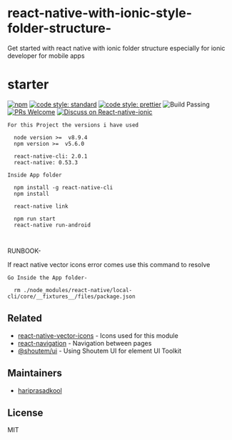 # react-native-with-ionic-style-folder-structure-
Get started with react native with ionic folder structure especially for ionic developer for mobile apps

# starter
[![npm](https://img.shields.io/badge/npm%20-v0.0.2-red.svg)](https://www.npmjs.com/package/react-native-with-ionic-style-folder-structure)
[![code style: standard](https://img.shields.io/badge/code_style-standard-brightgreen.svg)](https://standardjs.com)
[![code style: prettier](https://img.shields.io/badge/code_style-prettier-ff69b4.svg)](https://prettier.io/)
![Build Passing](https://img.shields.io/badge/build-passing-brightgreen.svg)
[![PRs Welcome](https://img.shields.io/badge/PRs-welcome-brightgreen.svg?style=flat-square)](http://makeapullrequest.com)
[![Discuss on React-native-ionic](https://img.shields.io/badge/Discuss-react--native%20ionic-blue.svg)](https://github.com/hariprasadkool/react-native-with-ionic-style-folder-structure-)

```
For this Project the versions i have used 

  node version >=  v8.9.4
  npm version >=  v5.6.0

  react-native-cli: 2.0.1
  react-native: 0.53.3

Inside App folder

  npm install -g react-native-cli
  npm install

  react-native link
    
  npm run start
  react-native run-android

  
``` 


RUNBOOK-

If react native vector icons error comes use this command to resolve

``` 
Go Inside the App folder-

  rm ./node_modules/react-native/local-cli/core/__fixtures__/files/package.json

``` 

## Related
- [react-native-vector-icons](https://github.com/oblador/react-native-vector-icons) - Icons used for this module
- [react-navigation](https://github.com/react-navigation/react-navigation) - Navigation between pages 
- [@shoutem/ui](https://github.com/shoutem/ui) - Using Shoutem UI for element UI Toolkit

## Maintainers

- [hariprasadkool](https://github.com/hariprasadkool)


## License

MIT


